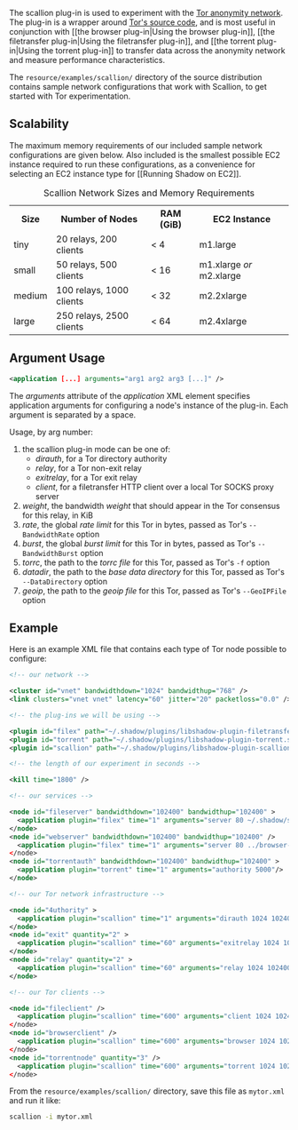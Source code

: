 The scallion plug-in is used to experiment with the [Tor anonymity network](https://www.torproject.org/). The plug-in is a wrapper around [Tor's source code](https://gitweb.torproject.org/tor.git), and is most useful in conjunction with [[the browser plug-in|Using the browser plug-in]], [[the filetransfer plug-in|Using the filetransfer plug-in]], and [[the torrent plug-in|Using the torrent plug-in]] to transfer data across the anonymity network and measure performance characteristics.

The `resource/examples/scallion/` directory of the source distribution contains sample network configurations that work with Scallion, to get started with Tor experimentation.

## Scalability

The maximum memory requirements of our included sample network configurations are given below. Also included is the smallest possible EC2 instance required to run these configurations, as a convenience for selecting an EC2 instance type for [[Running Shadow on EC2]].

<table>
  <caption>Scallion Network Sizes and Memory Requirements</caption>
  <tr>
    <th>Size</th><th>Number of Nodes</th><th>RAM (GiB)</th><th>EC2 Instance</th>
  </tr>
  <tr>
    <td>tiny</td><td>20 relays, 200 clients</td><td>&lt; 4</td><td>m1.large</td>
  </tr>
  <tr>
    <td>small</td><td>50 relays, 500 clients</td><td>&lt; 16</td><td>m1.xlarge <i>or</i> m2.xlarge</td>
  </tr>
  <tr>
    <td>medium</td><td>100 relays, 1000 clients</td><td>&lt; 32</td><td>m2.2xlarge</td>
  </tr>
  <tr>
    <td>large</td><td>250 relays, 2500 clients</td><td>&lt; 64</td><td>m2.4xlarge</td>
  </tr>
</table>

## Argument Usage

```xml
<application [...] arguments="arg1 arg2 arg3 [...]" />
```

The _arguments_ attribute of the _application_ XML element specifies application arguments for configuring a node's instance of the plug-in. Each argument is separated by a space.

Usage, by arg number:
   1. the scallion plug-in mode can be one of:
      + _dirauth_, for a Tor directory authority
      + _relay_, for a Tor non-exit relay
      + _exitrelay_, for a Tor exit relay
      + _client_, for a filetransfer HTTP client over a local Tor SOCKS proxy server
   1. _weight_, the bandwidth _weight_ that should appear in the Tor consensus for this relay, in KiB
   1. _rate_, the global _rate limit_ for this Tor in bytes, passed as Tor's `--BandwidthRate` option
   1. _burst_, the global _burst limit_ for this Tor in bytes, passed as Tor's `--BandwidthBurst` option
   1. _torrc_, the path to the _torrc file_ for this Tor, passed as Tor's `-f` option
   1. _datadir_, the path to the _base data directory_ for this Tor, passed as Tor's `--DataDirectory` option
   1. _geoip_, the path to the _geoip file_ for this Tor, passed as Tor's `--GeoIPFile` option

## Example

Here is an example XML file that contains each type of Tor node possible to configure:

```xml
<!-- our network -->

<cluster id="vnet" bandwidthdown="1024" bandwidthup="768" />
<link clusters="vnet vnet" latency="60" jitter="20" packetloss="0.0" />

<!-- the plug-ins we will be using -->

<plugin id="filex" path="~/.shadow/plugins/libshadow-plugin-filetransfer.so" />
<plugin id="torrent" path="~/.shadow/plugins/libshadow-plugin-torrent.so" />
<plugin id="scallion" path="~/.shadow/plugins/libshadow-plugin-scallion.so" />

<!-- the length of our experiment in seconds -->

<kill time="1800" />

<!-- our services -->

<node id="fileserver" bandwidthdown="102400" bandwidthup="102400" >
  <application plugin="filex" time="1" arguments="server 80 ~/.shadow/share/" />
</node>
<node id="webserver" bandwidthdown="102400" bandwidthup="102400" />
  <application plugin="filex" time="1" arguments="server 80 ../browser-example/" />
</node>
<node id="torrentauth" bandwidthdown="102400" bandwidthup="102400" >
  <application plugin="torrent" time="1" arguments="authority 5000"/>
</node>

<!-- our Tor network infrastructure -->

<node id="4uthority" >
  <application plugin="scallion" time="1" arguments="dirauth 1024 1024000 1024000 ./authority.torrc ./data/authoritydata ~/.shadow/share/geoip" />
</node>
<node id="exit" quantity="2" >
  <application plugin="scallion" time="60" arguments="exitrelay 1024 1024000 1024000 ./exit.torrc ./data/exitdata ~/.shadow/share/geoip" />
</node>
<node id="relay" quantity="2" >
  <application plugin="scallion" time="60" arguments="relay 1024 1024000 1024000 ./relay.torrc ./data/relaydata ~/.shadow/share/geoip" />
</node>

<!-- our Tor clients -->

<node id="fileclient" />
  <application plugin="scallion" time="600" arguments="client 1024 1024000 1024000 ./client.torrc ./data/clientdata ~/.shadow/share/geoip client single fileserver 80 localhost 9000 10 /1MiB.urnd" />
</node>
<node id="browserclient" />
  <application plugin="scallion" time="600" arguments="browser 1024 1024000 1024000 ./client.torrc ./data/clientdata ~/.shadow/share/geoip webserver 80 localhost 9000 6 /index.htm" />
</node>
<node id="torrentnode" quantity="3" />
  <application plugin="scallion" time="600" arguments="torrent 1024 1024000 1024000 ./client.torrc ./data/clientdata ~/.shadow/share/geoip torrent node torrentauth 5000 localhost 9000 6000 1MB" />
</node>
```

From the `resource/examples/scallion/` directory, save this file as `mytor.xml` and run it like:
```bash
scallion -i mytor.xml
```